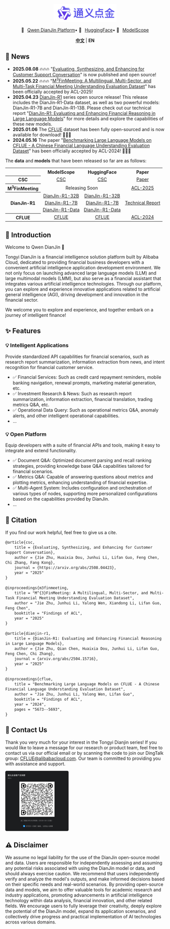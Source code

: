 <div align="center">
    <img src="images/dianjin_logo.png" alt="DianJin Logo" style="width: 200px;">
    <p align="center" style="display: flex; flex-direction: row; justify-content: center; align-items: center">
        💜 <a href="https://tongyi.aliyun.com/dianjin" target="_blank" style="margin-left: 10px">Qwen DianJin Platform</a>  •
        🤗 <a href="https://huggingface.co/DianJin" target="_blank" style="margin-left: 10px">HuggingFace</a>  • 
        🤖 <a href="https://modelscope.cn/organization/tongyi_dianjin" target="_blank" style="margin-left: 10px">ModelScope</a> 
    </p>

[**中文**](README_zh.md) | **EN**

</div>

## 🚀 News 
- **2025.08.08** 🔥🔥🔥 "[Evaluating, Synthesizing, and Enhancing for Customer Support Conversation](https://arxiv.org/abs/2508.04423)" is now published and open source!
- **2025.05.22** 🔥🔥🔥 "[M<sup>3</sup>FinMeeting: A Multilingual, Multi-Sector, and Multi-Task Financial Meeting Understanding Evaluation Dataset](https://arxiv.org/abs/2506.02510)" has been officially accepted by ACL-2025! 
- **2025.04.23** [DianJin-R1](DianJin-R1/README.md) series open source release! This release includes the DianJin-R1-Data dataset, as well as two powerful models: DianJin-R1-7B and DianJin-R1-13B. Please check out our technical report "[DianJin-R1: Evaluating and Enhancing Financial Reasoning in Large Language Models](https://arxiv.org/abs/2504.15716)" for more details and explore the capabilities of these new models.
- **2025.01.06** The [CFLUE](https://github.com/aliyun/cflue) dataset has been fully open-sourced and is now available for download!  🚀🚀🚀
- **2024.05.16** The paper "[Benchmarking Large Language Models on CFLUE - A Chinese Financial Language Understanding Evaluation Dataset](https://arxiv.org/abs/2405.10542)" has been officially accepted by ACL-2024! 🚀🚀🚀

The **data** and **models** that have been released so far are as follows:

<table style="width: 100%; text-align: center;">
    <tr>
        <td></td>
        <th>ModelScope</th>
        <th>HuggingFace</th>
        <th>Paper</th>
    </tr>
    <tr>
        <th>CSC</th>
        <td><a href="https://www.modelscope.cn/datasets/tongyi_dianjin/DianJin-CSC-Data">CSC</a></td>
        <td><a href="https://huggingface.co/datasets/DianJin/DianJin-CSC-Data">CSC</a></td>
        <td><a href="https://arxiv.org/abs/2508.04423">Paper</a></td>
    </tr>
    <tr>
        <th>M<sup>3</sup>FinMeeting</th>
        <td colspan="2">Releasing Soon</td>
        <td><a href="https://arxiv.org/abs/2506.02510">ACL-2025</a></td>
    </tr>
    <tr>
        <th rowspan="3">DianJin-R1</th>
        <td><a href="https://www.modelscope.cn/models/tongyi_dianjin/DianJin-R1-32B">DianJin-R1-32B</a></td>
        <td><a href="https://huggingface.co/DianJin/DianJin-R1-32B">DianJin-R1-32B</a></td>
        <td rowspan="3"><a href="https://arxiv.org/abs/2504.15716">Technical Report</a></td>
    </tr>
    <tr>
        <td><a href="https://www.modelscope.cn/models/tongyi_dianjin/DianJin-R1-7B">DianJin-R1-7B</a></td>
        <td><a href="https://huggingface.co/DianJin/DianJin-R1-7B">DianJin-R1-7B</a></td>
    </tr>
    <tr>
        <td><a href="https://www.modelscope.cn/datasets/tongyi_dianjin/DianJin-R1-Data">DianJin-R1-Data</a></td>
        <td><a href="https://huggingface.co/datasets/DianJin/DianJin-R1-Data">DianJin-R1-Data</a></td>
    </tr>
    <tr>
        <th>CFLUE</th>
        <td><a href="https://modelscope.cn/datasets/tongyi_dianjin/CFLUE">CFLUE</a></td>
        <td><a href="https://huggingface.co/datasets/DianJin/CFLUE">CFLUE</a></td>
        <td><a href="https://arxiv.org/abs/2405.10542">ACL-2024</a></td>
    </tr>
</table>

## 📝 Introduction

Welcome to Qwen DianJin 👋

Tongyi DianJin is a financial intelligence solution platform built by Alibaba Cloud, 
dedicated to providing financial business developers with a convenient artificial intelligence application development environment. 
We not only focus on launching advanced large language models (LLM) and large multimodal models (LMM), but also serve as a financial assistant that integrates various artificial intelligence technologies. 
Through our platform, you can explore and experience innovative applications related to artificial general intelligence (AGI), driving development and innovation in the financial sector.

We welcome you to explore and experience, and together embark on a journey of intelligent finance!

## ✨ Features

### 💡 Intelligent Applications

Provide standardized API capabilities for financial scenarios, such as research report summarization, information extraction from news, and intent recognition for financial customer service.

- ✅ Financial Services: Such as credit card repayment reminders, mobile banking navigation, renewal prompts, marketing material generation, etc.
- ✅ Investment Research & News: Such as research report summarization, information extraction, financial translation, trading metrics Q&A, etc.
- ✅ Operational Data Query: Such as operational metrics Q&A, anomaly alerts, and other intelligent operational capabilities.
- ...

### 💡 Open Platform

Equip developers with a suite of financial APIs and tools, making it easy to integrate and extend functionality.

- ✅ Document Q&A: Optimized document parsing and recall ranking strategies, providing knowledge base Q&A capabilities tailored for financial scenarios.
- ✅ Metrics Q&A: Capable of answering questions about metrics and plotting metrics, enhancing understanding of financial expertise.
- ✅ Multi-Agent System: Includes configuration and orchestration of various types of nodes, supporting more personalized configurations based on the capabilities provided by DianJin.
- ...

## 🔖 Citation

If you find our work helpful, feel free to give us a cite.

```
@article{csc,
    title = {Evaluating, Synthesizing, and Enhancing for Customer Support Conversation}, 
    author = {Jie Zhu, Huaixia Dou, Junhui Li, Lifan Guo, Feng Chen, Chi Zhang, Fang Kong},
    journal = {https://arxiv.org/abs/2508.04423},
    year = "2025"
}

@inproceedings{m3finmeeting,
    title = "M^{3}FinMeeting: A Multilingual, Multi-Sector, and Multi-Task Financial Meeting Understanding Evaluation Dataset",
    author = "Jie Zhu, Junhui Li, Yalong Wen, Xiandong Li, Lifan Guo, Feng Chen",
    booktitle = "Findings of ACL",
    year = "2025"
}

@article{dianjin-r1,
    title = {DianJin-R1: Evaluating and Enhancing Financial Reasoning in Large Language Models}, 
    author = {Jie Zhu, Qian Chen, Huaixia Dou, Junhui Li, Lifan Guo, Feng Chen, Chi Zhang},
    journal = {arxiv.org/abs/2504.15716},
    year = "2025"
}

@inproceedings{cflue,
    title = "Benchmarking Large Language Models on CFLUE - A Chinese Financial Language Understanding Evaluation Dataset",
    author = "Jie Zhu, Junhui Li, Yalong Wen, Lifan Guo",
    booktitle = "Findings of ACL",
    year = "2024",
    pages = "5673--5693",
}
```

## 🤝 Contact Us

Thank you very much for your interest in the Tongyi Dianjin series! 
If you would like to leave a message for our research or product team, feel free to contact us via our official email or by scanning the code to join our DingTalk group: CFLUE@alibabacloud.com. 
Our team is committed to providing you with assistance and support.

<img src="images/dianjin_dingding.png" alt="DianJin Logo" style="width: 200px;">


## ⚠️ Disclaimer

We assume no legal liability for the use of the DianJin open-source model and data. Users are responsible for independently assessing and assuming any potential risks associated with using the DianJin model or data, and should always exercise caution.
We recommend that users independently verify and analyze the model's outputs, and make informed decisions based on their specific needs and real-world scenarios.
By providing open-source data and models, we aim to offer valuable tools for academic research and industry applications, promoting advancements in artificial intelligence technology within data analysis, financial innovation, and other related fields.
We encourage users to fully leverage their creativity, deeply explore the potential of the DianJin model, expand its application scenarios, and collectively drive progress and practical implementation of AI technologies across various domains.
